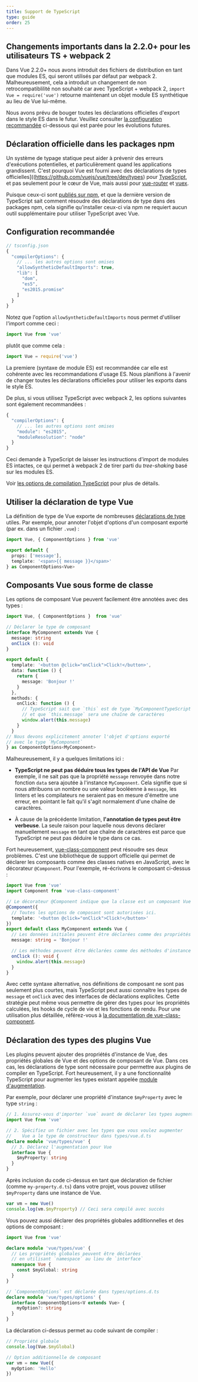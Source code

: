 ```yaml
---
title: Support de TypeScript
type: guide
order: 25
---
```


## Changements importants dans la 2.2.0+ pour les utilisateurs TS + webpack 2

Dans Vue 2.2.0+ nous avons introduit des fichiers de distribution en tant que modules ES, qui seront utilisés par défaut par webpack 2. Malheureusement, cela a introduit un changement de non retrocompatiblilité non souhaité car avec TypeScript + webpack 2, `import Vue = require('vue')` retourne maintenant un objet module ES synthétique au lieu de Vue lui-même.

Nous avons prévu de bouger toutes les déclarations officielles d'export dans le style ES dans le futur. Veuillez consulter [la configuration recommandée](#Configuration-recommandee) ci-dessous qui est parée pour les évolutions futures.

## Déclaration officielle dans les packages npm

Un système de typage statique peut aider à prévenir des erreurs d'exécutions potentielles, et particulièrement quand les applications grandissent. C'est pourquoi Vue est fourni avec des déclarations de types officielles]((https://github.com/vuejs/vue/tree/dev/types) pour [TypeScript](https://www.typescriptlang.org/), et pas seulement pour le cœur de Vue, mais aussi pour [vue-router](https://github.com/vuejs/vue-router/tree/dev/types) et [vuex](https://github.com/vuejs/vuex/tree/dev/types).

Puisque ceux-ci sont [publiés sur npm](https://unpkg.com/vue/types/), et que la dernière version de TypeScript sait comment résoudre des déclarations de type dans des packages npm, cela signifie qu'installer ceux-ci via npm ne requiert aucun outil supplémentaire pour utiliser TypeScript avec Vue.

## Configuration recommandée

``` js
// tsconfig.json
{
  "compilerOptions": {
    // ... les autres options sont omises
    "allowSyntheticDefaultImports": true,
    "lib": [
      "dom",
      "es5",
      "es2015.promise"
    ]
  }
}
```

Notez que l'option `allowSyntheticDefaultImports` nous permet d'utiliser l'import comme ceci :

``` js
import Vue from 'vue'
```

plutôt que comme cela :

``` js
import Vue = require('vue')
```

La premiere (syntaxe de module ES) est recommandée car elle est cohérente avec les recommandations d'usage ES. Nous planifions à l'avenir de changer toutes les déclarations officielles pour utiliser les exports dans le style ES.

De plus, si vous utilisez TypeScript avec webpack 2, les options suivantes sont également recommandées :

``` js
{
  "compilerOptions": {
    // ... les autres options sont omises
    "module": "es2015",
    "moduleResolution": "node"
  }
}
```

Ceci demande à TypeScript de laisser les instructions d'import de modules ES intactes, ce qui permet à webpack 2 de tirer parti du *tree-shaking* basé sur les modules ES.

Voir [les options de compilation TypeScript](https://www.typescriptlang.org/docs/handbook/compiler-options.html) pour plus de détails.

## Utiliser la déclaration de type Vue

La définition de type de Vue exporte de nombreuses [déclarations de type](https://github.com/vuejs/vue/blob/dev/types/index.d.ts) utiles. Par exemple, pour annoter l'objet d'options d'un composant exporté (par ex. dans un fichier `.vue`) :

``` ts
import Vue, { ComponentOptions } from 'vue'

export default {
  props: ['message'],
  template: '<span>{{ message }}</span>'
} as ComponentOptions<Vue>
```

## Composants Vue sous forme de classe

Les options de composant Vue peuvent facilement être annotées avec des types :

``` ts
import Vue, { ComponentOptions }  from 'vue'

// Déclarer le type de composant
interface MyComponent extends Vue {
  message: string
  onClick (): void
}

export default {
  template: '<button @click="onClick">Click!</button>',
  data: function () {
    return {
      message: 'Bonjour !'
    }
  },
  methods: {
    onClick: function () {
      // TypeScript sait que `this` est de type `MyComponentTypeScript`
      // et que `this.message` sera une chaîne de caractères
      window.alert(this.message)
    }
  }
// Nous devons explicitement annoter l'objet d'options exporté
// avec le type `MyComponent`
} as ComponentOptions<MyComponent>
```

Malheureusement, il y a quelques limitations ici :

- __TypeScript ne peut pas déduire tous les types de l'API de Vue__ Par exemple, il ne sait pas que la propriété `message` renvoyée dans notre fonction `data` sera ajoutée à l'instance `MyComponent`. Cela signifie que si nous attribuons un nombre ou une valeur booléenne à `message`, les linters et les compilateurs ne seraient pas en mesure d'émettre une erreur, en pointant le fait qu'il s'agit normalement d'une chaîne de caractères.

- À cause de la précédente limitation, __l'annotation de types peut être verbeuse__. La seule raison pour laquelle nous devons déclarer manuellement `message` en tant que chaîne de caractères est parce que TypeScript ne peut pas déduire le type dans ce cas.

Fort heureusement, [vue-class-component](https://github.com/vuejs/vue-class-component) peut résoudre ses deux problèmes. C'est une bibliothèque de support officielle qui permet de déclarer les composants comme des classes natives en JavaScript, avec le décorateur `@Component`. Pour l'exemple, ré-écrivons le composant ci-dessus :

``` ts
import Vue from 'vue'
import Component from 'vue-class-component'

// Le décorateur @Component indique que la classe est un composant Vue
@Component({
  // Toutes les options de composant sont autorisées ici.
  template: '<button @click="onClick">Click!</button>'
})
export default class MyComponent extends Vue {
  // Les données initiales peuvent être déclarées comme des propriétés de l'instance
  message: string = 'Bonjour !'

  // Les méthodes peuvent être déclarées comme des méthodes d'instance
  onClick (): void {
    window.alert(this.message)
  }
}
```

Avec cette syntaxe alternative, nos définitions de composant ne sont pas seulement plus courtes, mais TypeScript peut aussi connaître les types de `message` et `onClick` avec des interfaces de déclarations explicites. Cette stratégie peut même vous permettre de gérer des types pour les propriétés calculées, les hooks de cycle de vie et les fonctions de rendu. Pour une utilisation plus détaillée, référez-vous à [la documentation de vue-class-component](https://github.com/vuejs/vue-class-component#vue-class-component).

## Déclaration des types des plugins Vue

Les plugins peuvent ajouter des propriétés d'instance de Vue, des propriétés globales de Vue et des options de composant de Vue. Dans ces cas, les déclarations de type sont nécessaire pour permettre aux plugins de compiler en TypeScript. Fort heureusement, il y a une fonctionnalité TypeScript pour augmenter les types existant appelée [module d'augmentation](https://www.typescriptlang.org/docs/handbook/declaration-merging.html#module-augmentation).

Par exemple, pour déclarer une propriété d'instance `$myProperty` avec le type `string` :

``` ts
// 1. Assurez-vous d'importer `vue` avant de déclarer les types augmentés
import Vue from 'vue'

// 2. Spécifiez un fichier avec les types que vous voulez augmenter
//    Vue a le type de constructeur dans types/vue.d.ts
declare module 'vue/types/vue' {
  // 3. Déclarez l'augmentation pour Vue
  interface Vue {
    $myProperty: string
  }
}
```

Après inclusion du code ci-dessus en tant que déclaration de fichier (comme `my-property.d.ts`) dans votre projet, vous pouvez utiliser `$myProperty` dans une instance de Vue.

```ts
var vm = new Vue()
console.log(vm.$myProperty) // Ceci sera compilé avec succès
```

Vous pouvez aussi déclarer des propriétés globales additionnelles et des options de composant :

```ts
import Vue from 'vue'

declare module 'vue/types/vue' {
  // Les propriétés globales peuvent être déclarées
  // en utilisant `namespace` au lieu de `interface`
  namespace Vue {
    const $myGlobal: string
  }
}

// `ComponentOptions` est déclarée dans types/options.d.ts
declare module 'vue/types/options' {
  interface ComponentOptions<V extends Vue> {
    myOption?: string
  }
}
```

La déclaration ci-dessus permet au code suivant de compiler :

```ts
// Propriété globale
console.log(Vue.$myGlobal)

// Option additionnelle de composant
var vm = new Vue({
  myOption: 'Hello'
})
```
